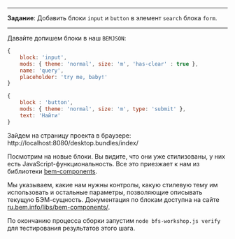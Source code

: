 -------------------------------------------------------------------------------
**Задание**: Добавить блоки `input` и `button` в элемент `search` блока `form`.

-------------------------------------------------------------------------------

Давайте допишем блоки в наш `BEMJSON`:

```javascript
{
    block: 'input',
    mods: { theme: 'normal', size: 'm', 'has-clear' : true },
    name: 'query',
    placeholder: 'try me, baby!'
}

{
    block : 'button',
    mods: { theme: 'normal', size: 'm', type: 'submit' },
    text: 'Найти'
}
```

Зайдем на страницу проекта в браузере: http://localhost:8080/desktop.bundles/index/

Посмотрим на новые блоки. Вы видите, что они уже стилизованы, у них есть JavaScript-функциональность. Все это приезжает к нам из библиотеки [bem-components](http://github.com/bem/bem-components/).

Мы указываем, какие нам нужны контролы, какую стилевую тему им использовать и остальные параметры, позволяющие описывать текущую БЭМ-сущность. Документация по блокам доступна на сайте [ru.bem.info/libs/bem-components/](http://ru.bem.info/libs/bem-components/).

По окончанию процесса сборки запустим `node bfs-workshop.js verify` для тестирования результатов этого шага.
